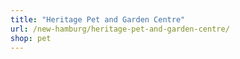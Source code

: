 ```yaml
---
title: "Heritage Pet and Garden Centre"
url: /new-hamburg/heritage-pet-and-garden-centre/
shop: pet
---
```

